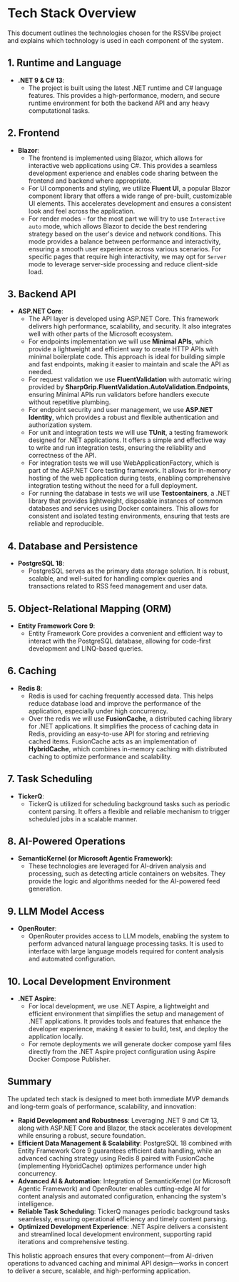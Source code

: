 # Tech Stack Overview
This document outlines the technologies chosen for the RSSVibe project and explains which technology is used in each component of the system.

## 1. Runtime and Language

- **.NET 9 & C# 13**: 
  - The project is built using the latest .NET runtime and C# language features. This provides a high-performance, modern, and secure runtime environment for both the backend API and any heavy computational tasks.

## 2. Frontend

- **Blazor**: 
  - The frontend is implemented using Blazor, which allows for interactive web applications using C#. This provides a seamless development experience and enables code sharing between the frontend and backend where appropriate.
  - For UI components and styling, we utilize **Fluent UI**, a popular Blazor component library that offers a wide range of pre-built, customizable UI elements. This accelerates development and ensures a consistent look and feel across the application.
  - For render modes - for the most part we will try to use `Interactive auto` mode, which allows Blazor to decide the best rendering strategy based on the user's device and network conditions. This mode provides a balance between performance and interactivity, ensuring a smooth user experience across various scenarios. For specific pages that require high interactivity, we may opt for `Server` mode to leverage server-side processing and reduce client-side load.

## 3. Backend API

- **ASP.NET Core**: 
  - The API layer is developed using ASP.NET Core. This framework delivers high performance, scalability, and security. It also integrates well with other parts of the Microsoft ecosystem.
  - For endpoints implementation we will use **Minimal APIs**, which provide a lightweight and efficient way to create HTTP APIs with minimal boilerplate code. This approach is ideal for building simple and fast endpoints, making it easier to maintain and scale the API as needed.
  - For request validation we use **FluentValidation** with automatic wiring provided by **SharpGrip.FluentValidation.AutoValidation.Endpoints**, ensuring Minimal APIs run validators before handlers execute without repetitive plumbing.
  - For endpoint security and user management, we use **ASP.NET Identity**, which provides a robust and flexible authentication and authorization system.
  - For unit and integration tests we will use **TUnit**, a testing framework designed for .NET applications. It offers a simple and effective way to write and run integration tests, ensuring the reliability and correctness of the API.
  - For integration tests we will use WebApplicationFactory, which is part of the ASP.NET Core testing framework. It allows for in-memory hosting of the web application during tests, enabling comprehensive integration testing without the need for a full deployment.
  - For running the database in tests we will use **Testcontainers**, a .NET library that provides lightweight, disposable instances of common databases and services using Docker containers. This allows for consistent and isolated testing environments, ensuring that tests are reliable and reproducible.

## 4. Database and Persistence

- **PostgreSQL 18**: 
  - PostgreSQL serves as the primary data storage solution. It is robust, scalable, and well-suited for handling complex queries and transactions related to RSS feed management and user data.

## 5. Object-Relational Mapping (ORM)

- **Entity Framework Core 9**: 
  - Entity Framework Core provides a convenient and efficient way to interact with the PostgreSQL database, allowing for code-first development and LINQ-based queries.

## 6. Caching

- **Redis 8**: 
  - Redis is used for caching frequently accessed data. This helps reduce database load and improve the performance of the application, especially under high concurrency.
  - Over the redis we will use **FusionCache**, a distributed caching library for .NET applications. It simplifies the process of caching data in Redis, providing an easy-to-use API for storing and retrieving cached items. FusionCache acts as an implementation of **HybridCache**, which combines in-memory caching with distributed caching to optimize performance and scalability.

## 7. Task Scheduling

- **TickerQ**: 
  - TickerQ is utilized for scheduling background tasks such as periodic content parsing. It offers a flexible and reliable mechanism to trigger scheduled jobs in a scalable manner.

## 8. AI-Powered Operations

- **SemanticKernel (or Microsoft Agentic Framework)**: 
  - These technologies are leveraged for AI-driven analysis and processing, such as detecting article containers on websites. They provide the logic and algorithms needed for the AI-powered feed generation.

## 9. LLM Model Access

- **OpenRouter**: 
  - OpenRouter provides access to LLM models, enabling the system to perform advanced natural language processing tasks. It is used to interface with large language models required for content analysis and automated configuration.

## 10. Local Development Environment

- **.NET Aspire**: 
  - For local development, we use .NET Aspire, a lightweight and efficient environment that simplifies the setup and management of .NET applications. It provides tools and features that enhance the developer experience, making it easier to build, test, and deploy the application locally.
  - For remote deployments we will generate docker compose yaml files directly from the .NET Aspire project configuration using Aspire Docker Compose Publisher.

## Summary

The updated tech stack is designed to meet both immediate MVP demands and long-term goals of performance, scalability, and innovation:

- **Rapid Development and Robustness**: Leveraging .NET 9 and C# 13, along with ASP.NET Core and Blazor, the stack accelerates development while ensuring a robust, secure foundation.
- **Efficient Data Management & Scalability**: PostgreSQL 18 combined with Entity Framework Core 9 guarantees efficient data handling, while an advanced caching strategy using Redis 8 paired with FusionCache (implementing HybridCache) optimizes performance under high concurrency.
- **Advanced AI & Automation**: Integration of SemanticKernel (or Microsoft Agentic Framework) and OpenRouter enables cutting-edge AI for content analysis and automated configuration, enhancing the system's intelligence.
- **Reliable Task Scheduling**: TickerQ manages periodic background tasks seamlessly, ensuring operational efficiency and timely content parsing.
- **Optimized Development Experience**: .NET Aspire delivers a consistent and streamlined local development environment, supporting rapid iterations and comprehensive testing.

This holistic approach ensures that every component—from AI-driven operations to advanced caching and minimal API design—works in concert to deliver a secure, scalable, and high-performing application.

